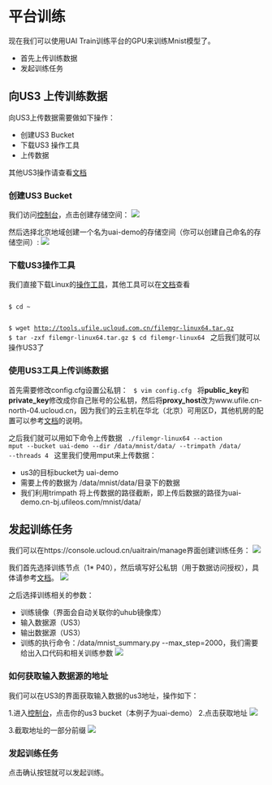 

# 平台训练
现在我们可以使用UAI Train训练平台的GPU来训练Mnist模型了。

  * 首先上传训练数据
  * 发起训练任务

## 向US3 上传训练数据
向US3上传数据需要做如下操作：

  * 创建US3 Bucket
  * 下载US3 操作工具
  * 上传数据

其他US3操作请查看[文档](uai-train/basic/ufile)

### 创建US3 Bucket
我们访问[控制台](https://console.ucloud.cn/ufile/ufile)，点击创建存储空间：
![](ai/uai-train/images/tutorial/tf-mnist/ufile-create.png)

然后选择北京地域创建一个名为uai-demo的存储空间（你可以创建自己命名的存储空间）: 
![](ai/uai-train/images/tutorial/tf-mnist/ufile-create2.png)

### 下载US3操作工具
我们直接下载Linux的[操作工具](http://tools.ufile.ucloud.com.cn/filemgr-linux64.tar.gz)，其他工具可以在[文档](uai-train/basic/ufile)查看

<code>
$ cd ~

$ wget http://tools.ufile.ucloud.com.cn/filemgr-linux64.tar.gz
$ tar -zxf filemgr-linux64.tar.gz
$ cd filemgr-linux64
</code>
之后我们就可以操作US3了

### 使用US3工具上传训练数据
首先需要修改config.cfg设置公私钥：
<code>
$ vim config.cfg
</code>
将**public\_key**和**private\_key**修改成你自己账号的公私钥，然后将**proxy\_host**改为www.ufile.cn-north-04.ucloud.cn，因为我们的云主机在华北（北京）可用区D，其他机房的配置可以参考[文档](uai-train/basic/ufile)的说明。

之后我们就可以用如下命令上传数据
<code>
./filemgr-linux64 --action mput --bucket uai-demo --dir /data/mnist/data/  --trimpath /data/ --threads 4
</code>
这里我们使用mput来上传数据：

  * us3的目标bucket为 uai-demo
  * 需要上传的数据为 /data/mnist/data/目录下的数据
  * 我们利用trimpath 将上传数据的路径截断，即上传后数据的路径为uai-demo.cn-bj.ufileos.com/mnist/data/

## 发起训练任务
我们可以在https://console.ucloud.cn/uaitrain/manage界面创建训练任务：
![](ai/uai-train/images/tutorial/tf-mnist/train-step1.png)

我们首先选择训练节点（1* P40），然后填写好公私钥（用于数据访问授权），具体请参考[文档](uai-train/basic/key)。
![](ai/uai-train/images/tutorial/tf-mnist/train-step2.png)

之后选择训练相关的参数：
  * 训练镜像（界面会自动关联你的uhub镜像库）
  * 输入数据源（US3）
  * 输出数据源（US3）
  * 训练的执行命令：/data/mnist\_summary.py \-\-max\_step=2000，我们需要给出入口代码和相关训练参数
![](ai/uai-train/images/tutorial/tf-mnist/train-step3.png)

### 如何获取输入数据源的地址
我们可以在US3的界面获取输入数据的us3地址，操作如下：

1.进入[控制台](https://console.ucloud.cn/ufile/ufile)，点击你的us3 bucket（本例子为uai-demo）
2.点击获取地址 
![](ai/uai-train/images/tutorial/tf-mnist/train-ufile-step1.png)

3.截取地址的一部分前缀 
![](ai/uai-train/images/tutorial/tf-mnist/train-ufile-step2.png)

### 发起训练任务
点击确认按钮就可以发起训练。

